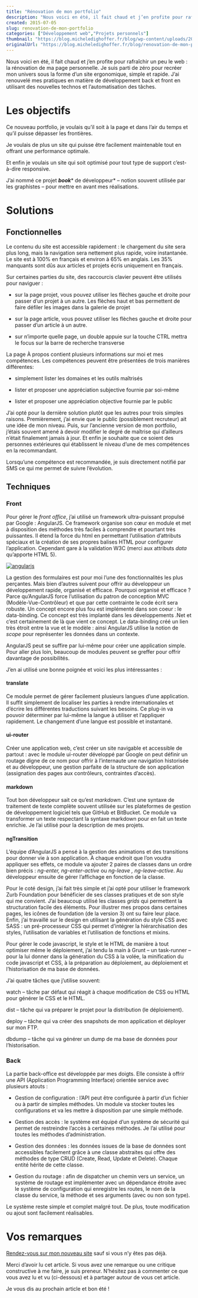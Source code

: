 ```yaml
---
title: "Rénovation de mon portfolio"
description: "Nous voici en été, il fait chaud et j’en profite pour rafraîchir un peu le web : la rénovation de ma page personnelle. Je suis parti de zéro pour recréer mon un..."
created: 2015-07-05
slug: renovation-de-mon-portfolio
categories: ["Développement web","Projets personnels"]
thumbnail: "https://blog.micheledighoffer.fr/blog/wp-content/uploads/2015/07/tb_book-800x288.png"
originalUrl: "https://blog.micheledighoffer.fr/blog/renovation-de-mon-portfolio/"
---
```


Nous voici en été, il fait chaud et j’en profite pour rafraîchir un peu le web : la rénovation de ma page personnelle. Je suis parti de zéro pour recréer mon univers sous la forme d’un site ergonomique, simple et rapide. J’ai renouvelé mes pratiques en matière de développement back et front en utilisant des nouvelles technos et l’automatisation des tâches.

# Les objectifs

Ce nouveau portfolio, je voulais qu’il soit à la page et dans l’air du temps et qu’il puisse dépasser les frontières.

Je voulais de plus un site qui puisse être facilement maintenable tout en offrant une performance optimale.

Et enfin je voulais un site qui soit optimisé pour tout type de support c’est-à-dire responsive.

J’ai nommé ce projet ***book**** de développeur* – notion souvent utilisée par les graphistes – pour mettre en avant mes réalisations.

# Solutions
## **Fonctionnelles**

Le contenu du site est accessible rapidement : le chargement du site sera plus long, mais la navigation sera nettement plus rapide, voire instantanée. Le site est à 100% en français et environ à 65% en anglais. Les 35% manquants sont dûs aux articles et projets écris uniquement en français.

Sur certaines parties du site, des raccourcis clavier peuvent être utilisés pour naviguer :

- sur la page projet, vous pouvez utiliser les flèches gauche et droite pour passer d’un projet à un autre. Les flèches haut et bas permettent de faire défiler les images dans la galerie de projet

- sur la page article, vous pouvez utiliser les flèches gauche et droite pour passer d’un article à un autre.

- sur n’importe quelle page, un double appuie sur la touche CTRL mettra le focus sur la barre de recherche transverse

La page À propos contient plusieurs informations sur moi et mes compétences. Les compétences peuvent être présentées de trois manières différentes:

- simplement lister les domaines et les outils maîtrisés

- lister et proposer une appréciation subjective fournie par soi-même

- lister et proposer une appréciation objective fournie par le public

J’ai opté pour la dernière solution plutôt que les autres pour trois simples raisons. Premièrement, j’ai envie que le public (possiblement recruteur) ait une idée de mon niveau. Puis, sur l’ancienne version de mon portfolio, j’étais souvent amené à devoir modifier le degré de maîtrise qui d’ailleurs n’était finalement jamais à jour. Et enfin je souhaite que ce soient des personnes extérieures qui établissent le niveau d’une de mes compétences en la recommandant.

Lorsqu’une compétence est recommandée, je suis directement notifié par SMS ce qui me permet de suivre l’évolution.

## **Techniques**
### **Front**

Pour gérer le *front office*, j’ai utilisé un framework ultra-puissant propulsé par Google : AngularJS. Ce framework organise son cœur en module et met à disposition des méthodes très faciles à comprendre et pourtant très puissantes. Il étend la force du html en permettant l’utilisation d’attributs spéciaux et la création de ses propres balises HTML pour configurer l’application. Cependant gare à la validation W3C (merci aux attributs *data* qu’apporte HTML 5).

[![angularjs](https://micheledighoffer.fr/blog/wp-content/uploads/2015/07/angularjs.png)](https://micheledighoffer.fr/blog/wp-content/uploads/2015/07/angularjs.png)

La gestion des formulaires est pour moi l’une des fonctionnalités les plus perçantes. Mais bien d’autres suivent pour offrir au développeur un développement rapide, organisé et efficace. Pourquoi organisé et efficace ? Parce qu’AngularJS force l’utilisation du patron de conception MVC (Modèle-Vue-Contrôleur) et que par cette contrainte le code écrit sera robuste. Un concept encore plus fou est implémenté dans son coeur : le data-binding. Ce concept est très implanté dans les développements .Net et c’est certainement de là que vient ce concept. Le data-binding créé un lien très étroit entre la vue et le modèle : ainsi AngularJS utilise la notion de *scope* pour représenter les données dans un contexte.

AngularJS peut se suffire par lui-même pour créer une application simple. Pour aller plus loin, beaucoup de modules peuvent se greffer pour offrir davantage de possibilités.

J’en ai utilisé une bonne poignée et voici les plus intéressantes :

#### translate

Ce module permet de gérer facilement plusieurs langues d’une application. Il suffit simplement de localiser les parties à rendre internationales et d’écrire les différentes traductions suivant les besoins. Ce plug-in va pouvoir déterminer par lui-même la langue à utiliser et l’appliquer rapidement. Le changement d’une langue est possible et instantané.

#### ui-router

Créer une application web, c’est créer un site navigable et accessible de partout : avec le module ui-router développé par Google on peut définir un routage digne de ce nom pour offrir à l’internaute une navigation historisée et au développeur, une gestion parfaite de la structure de son application (assignation des pages aux contrôleurs, contraintes d’accès).

#### markdown

Tout bon développeur sait ce qu’est *markdown*. C’est une syntaxe de traitement de texte complète souvent utilisée sur les plateformes de gestion de développement logiciel tels que GitHub et BitBucket. Ce module va transformer un texte respectant la syntaxe markdown pour en fait un texte enrichie. Je l’ai utilisé pour la description de mes projets.

#### ngTransition

L’équipe d’AngularJS a pensé à la gestion des animations et des transitions pour donner vie à son application. À chaque endroit que l’on voudra appliquer ses effets, ce module va ajouter 2 paires de classes dans un ordre bien précis : *ng-enter, ng-enter-active* ou *ng-leave , ng-leave-active*. Au développeur ensuite de gérer l’affichage en fonction de la classe.

Pour le coté design, j’ai fait très simple et j’ai opté pour utiliser le framework Zurb Foundation pour bénéficier de ses classes pratiques et de son style qui me convient. J’ai beaucoup utilisé les classes *grids* qui permettent la structuration facile des éléments. Pour illustrer mes propos dans certaines pages, les icônes de foundation (de la version 3) ont su faire leur place. Enfin, j’ai travaillé sur le design en utilisant la génération du style CSS avec SASS : un pré-processeur CSS qui permet d’intégrer la hiérarchisation des styles, l’utilisation de variables et l’utilisation de fonctions et mixins.

Pour gérer le code javascript, le style et le HTML de manière à tout optimiser même le déploiement, j’ai tendu la main à Grunt – un task-runner – pour la lui donner dans la génération du CSS à la volée, la minification du code javascript et CSS, à la préparation au déploiement, au déploiement et l’historisation de ma base de données.

J’ai quatre tâches que j’utilise souvent:

watch – tâche par défaut qui réagit à chaque modification de CSS ou HTML pour générer le CSS et le HTML.

dist – tâche qui va préparer le projet pour la distribution (le déploiement).

deploy – tâche qui va créer des snapshots de mon application et déployer sur mon FTP.

dbdump – tâche qui va générer un dump de ma base de données pour l’historisation.

### **Back**

La partie back-office est développée par mes doigts. Elle consiste à offrir une API (Application Programming Interface) orientée service avec plusieurs atouts :

- Gestion de configuration : l’API peut être configurée à partir d’un fichier ou à partir de simples méthodes. Un module va stocker toutes les configurations et va les mettre à disposition par une simple méthode.

- Gestion des accès : le système est équipé d’un système de sécurité qui permet de restreindre l’accès à certaines méthodes. Je l’ai utilisé pour toutes les méthodes d’administration.

- Gestion des données : les données issues de la base de données sont accessibles facilement grâce à une classe abstraites qui offre des méthodes de type CRUD (Create, Read, Update et Delete). Chaque entité hérite de cette classe.

- Gestion du routage : afin de dispatcher un chemin vers un service, un système de routage est implémenter avec un dépendance étroite avec le système de configuration qui enregistre les routes, le nom de la classe du service, la méthode et ses arguments (avec ou non son type).

Le système reste simple et complet malgré tout. De plus, toute modification ou ajout sont facilement réalisables.

# Vos remarques

[Rendez-vous sur mon nouveau site](https://book.micheledighoffer.fr) sauf si vous n’y êtes pas déjà.

Merci d’avoir lu cet article. Si vous avez une remarque ou une critique constructive à me faire, je suis preneur. N’hésitez pas à commenter ce que vous avez lu et vu (ci-dessous) et à partager autour de vous cet article.

Je vous dis au prochain article et bon été !